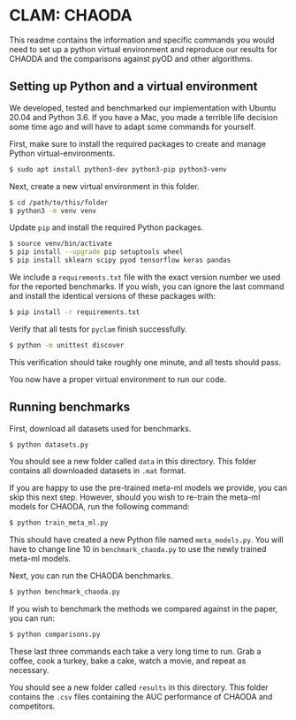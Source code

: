 # CLAM: CHAODA

This readme contains the information and specific commands you would need to set up a python virtual environment and reproduce our results for CHAODA and the comparisons against pyOD and other algorithms.

## Setting up Python and a virtual environment

We developed, tested and benchmarked our implementation with Ubuntu 20.04 and Python 3.6.
If you have a Mac, you made a terrible life decision some time ago and will have to adapt some commands for yourself.

First, make sure to install the required packages to create and manage Python virtual-environments.
```bash
$ sudo apt install python3-dev python3-pip python3-venv
```

Next, create a new virtual environment in this folder.
```bash
$ cd /path/to/this/folder
$ python3 -m venv venv
```

Update ```pip``` and install the required Python packages.
```bash
$ source venv/bin/activate
$ pip install --upgrade pip setuptools wheel
$ pip install sklearn scipy pyod tensorflow keras pandas
```

We include a ```requirements.txt``` file with the exact version number we used for the reported benchmarks.
If you wish, you can ignore the last command and install the identical versions of these packages with:
```bash
$ pip install -r requirements.txt
```

Verify that all tests for ```pyclam``` finish successfully.
```bash
$ python -m unittest discover
```

This verification should take roughly one minute, and all tests should pass.

You now have a proper virtual environment to run our code.

## Running benchmarks

First, download all datasets used for benchmarks.
```bash
$ python datasets.py
```

You should see a new folder called ```data``` in this directory.
This folder contains all downloaded datasets in ```.mat``` format.

If you are happy to use the pre-trained meta-ml models we provide, you can skip this next step.
However, should you wish to re-train the meta-ml models for CHAODA, run the following command:
```bash
$ python train_meta_ml.py
```

This should have created a new Python file named ```meta_models.py```.
You will have to change line 10 in ```benchmark_chaoda.py``` to use the newly trained meta-ml models.

Next, you can run the CHAODA benchmarks.
```bash
$ python benchmark_chaoda.py
```

If you wish to benchmark the methods we compared against in the paper, you can run:
```bash
$ python comparisons.py
```

These last three commands each take a very long time to run.
Grab a coffee, cook a turkey, bake a cake, watch a movie, and repeat as necessary.

You should see a new folder called ```results``` in this directory.
This folder contains the ```.csv``` files containing the AUC performance of CHAODA and competitors.

